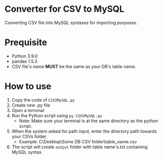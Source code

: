 # Converter for CSV to MySQL
Converting CSV file into MySQL syntaxes for importing purposes.

# Prequisite
- Python 3.9.0
- pandas  1.5.3
- CSV file's name **MUST** be the same as your DB's table name.

# How to use
1. Copy the code of `CSV2MySQL.py`
2. Create new .py file
3. Open a terminal
4. Run the Python script using `py CSV2MySQL.py`
    - Note: Make sure your terminal is at the same directory as the python script.
5. When the system asked for path input, enter the directory path towards your CSVs folder.
    - Example: C\\Desktop\\Some DB CSV folder\\table_name.csv
5. The script will create `output` folder with table name's.txt containing MySQL syntax.